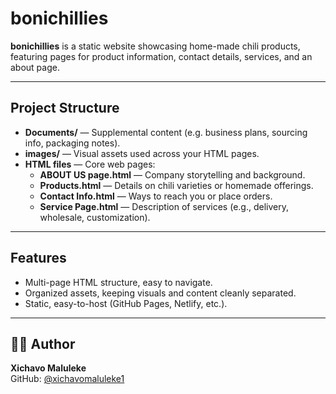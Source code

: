 # bonichillies

**bonichillies** is a static website showcasing home-made chili products, featuring pages for product information, contact details, services, and an about page.

---

##  Project Structure


- **Documents/** — Supplemental content (e.g. business plans, sourcing info, packaging notes).
- **images/** — Visual assets used across your HTML pages.
- **HTML files** — Core web pages:
  - **ABOUT US page.html** — Company storytelling and background.
  - **Products.html** — Details on chili varieties or homemade offerings.
  - **Contact Info.html** — Ways to reach you or place orders.
  - **Service Page.html** — Description of services (e.g., delivery, wholesale, customization).

---

##  Features

- Multi-page HTML structure, easy to navigate.
- Organized assets, keeping visuals and content cleanly separated.
- Static, easy-to-host (GitHub Pages, Netlify, etc.).

---
## 👨‍💻 Author

**Xichavo Maluleke**  
GitHub: [@xichavomaluleke1](https://github.com/xichavomaluleke1)  
